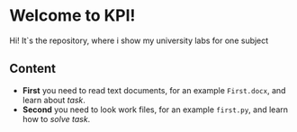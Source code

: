 # Welcome to KPI!
Hi! It`s the repository, where i show my university labs for one subject

## Content
- **First** you need to read text documents, for an example `First.docx`, and learn about *task*.
- **Second** you need to look work files, for an example `first.py`, and learn how to *solve* *task*.

